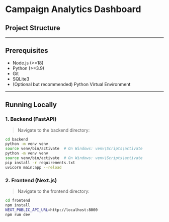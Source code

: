 # Campaign Analytics Dashboard


## Project Structure

---

## Prerequisites

- Node.js (>=18)
- Python (>=3.9)
- Git
- SQLite3
- (Optional but recommended) Python Virtual Environment

---

## Running Locally

### 1. Backend (FastAPI)

> Navigate to the backend directory:

```bash
cd backend
python -m venv venv
source venv/bin/activate  # On Windows: venv\Scripts\activate
python -m venv venv
source venv/bin/activate  # On Windows: venv\Scripts\activate
pip install -r requirements.txt
uvicorn main:app --reload
```
### 2. Frontend (Next.js)

> Navigate to the frontend directory:

```bash
cd frontend
npm install
NEXT_PUBLIC_API_URL=http://localhost:8000
npm run dev
```
